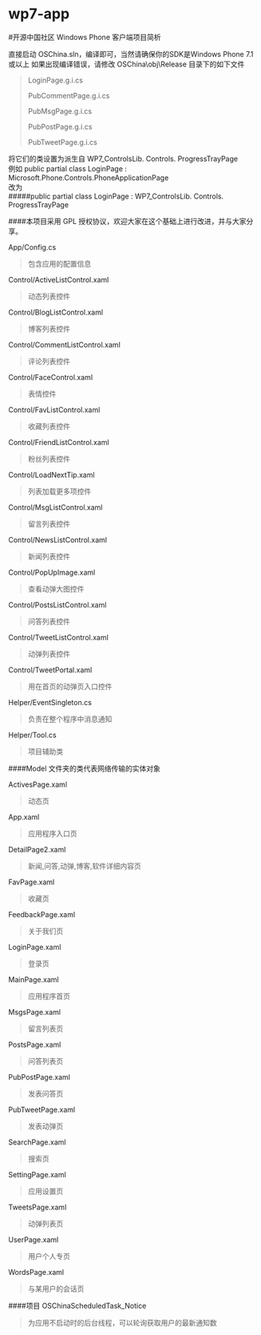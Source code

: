 wp7-app
=======
#开源中国社区 Windows Phone 客户端项目简析

直接启动 OSChina.sln，编译即可，当然请确保你的SDK是Windows Phone 7.1或以上
如果出现编译错误，请修改 OSChina\obj\Release 目录下的如下文件

>LoginPage.g.i.cs
>
>PubCommentPage.g.i.cs
>
>PubMsgPage.g.i.cs
>
>PubPostPage.g.i.cs
>
>PubTweetPage.g.i.cs

将它们的类设置为派生自 WP7_ControlsLib. Controls. ProgressTrayPage<br/>
例如 public partial class LoginPage : Microsoft.Phone.Controls.PhoneApplicationPage 
<br/>改为<br/>
#####public partial class LoginPage : WP7_ControlsLib. Controls. ProgressTrayPage

####本项目采用 GPL 授权协议，欢迎大家在这个基础上进行改进，并与大家分享。

App/Config.cs
>包含应用的配置信息

Control/ActiveListControl.xaml
>动态列表控件

Control/BlogListControl.xaml
>博客列表控件

Control/CommentListControl.xaml
>评论列表控件

Control/FaceControl.xaml
>表情控件

Control/FavListControl.xaml
>收藏列表控件

Control/FriendListControl.xaml
>粉丝列表控件

Control/LoadNextTip.xaml
>列表加载更多项控件

Control/MsgListControl.xaml
>留言列表控件

Control/NewsListControl.xaml
>新闻列表控件

Control/PopUpImage.xaml
>查看动弹大图控件

Control/PostsListControl.xaml
>问答列表控件

Control/TweetListControl.xaml
>动弹列表控件

Control/TweetPortal.xaml
>用在首页的动弹页入口控件

Helper/EventSingleton.cs
>负责在整个程序中消息通知

Helper/Tool.cs
>项目辅助类

####Model 文件夹的类代表网络传输的实体对象

ActivesPage.xaml
>动态页

App.xaml
>应用程序入口页

DetailPage2.xaml
>新闻,问答,动弹,博客,软件详细内容页

FavPage.xaml
>收藏页

FeedbackPage.xaml
>关于我们页

LoginPage.xaml
>登录页

MainPage.xaml
>应用程序首页

MsgsPage.xaml
>留言列表页

PostsPage.xaml
>问答列表页

PubPostPage.xaml
>发表问答页

PubTweetPage.xaml
>发表动弹页

SearchPage.xaml
>搜索页

SettingPage.xaml
>应用设置页

TweetsPage.xaml
>动弹列表页

UserPage.xaml
>用户个人专页

WordsPage.xaml
>与某用户的会话页

####项目 OSChinaScheduledTask_Notice 
>为应用不启动时的后台线程，可以轮询获取用户的最新通知数